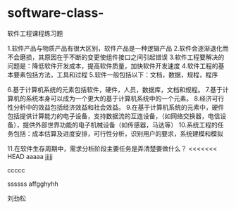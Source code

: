 # software-class-
软件工程课程练习题

1.软件产品与物质产品有很大区别，软件产品是一种逻辑产品
2.软件会逐渐退化而不会磨损，其原因在于不断的变更使组件接口之间引起错误
3.软件工程要解决的问题是：降低软件开发成本，提高软件质量，加快软件开发速度
4.软件工程的基本要素包括方法，工具和过程
5.软件一般包括以下：文档，数据，规程，程序

6.基于计算机系统的元素包括软件，硬件，人员，数据库，文档和规程。
7.基于计算机的系统本身可以成为一个更大的基于计算机系统中的一个元素。
8.经济可行性分析中的效益包括经济效益和社会效益。
9.在基于计算机系统的元素中，硬件包括提供计算能力的电子设备，支持数据流的互连设备，（如网络交换器，电信设备），提供外部世界功能的电子机械设备（如传感器，马达等）
10.系统工程的任务包括：成本估算及进度安排，可行性分析，识别用户的要求，系统建模和模拟


11.在软件生存周期中，需求分析阶段主要任务是弄清楚要做什么？
<<<<<<< HEAD
aaaaa
jjjjj

ccccc

ssssss
affgghyhh

刘劲松